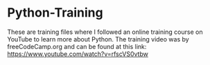 # Python-Training
These are training files where I followed an online training course on YouTube to learn more about Python. The training video was by freeCodeCamp.org and can be found at this link: https://www.youtube.com/watch?v=rfscVS0vtbw
